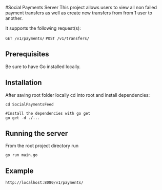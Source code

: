 #Social Payments Server
This project allows users to view all non failed payment transfers as well as create new transfers from from 1 user to another.

It supports the following request(s):

```GET /v1/payments/```
```POST /v1/transfers/```

## Prerequisites

Be sure to have Go installed locally.

## Installation
After saving root folder locally cd into root and install dependencies:

```
cd SocialPaymentsFeed 

#Install the dependencies with go get
go get -d ./...
```

## Running the server

From the root project directory run

```go run main.go```

## Example

```http://localhost:8080/v1/payments/```
